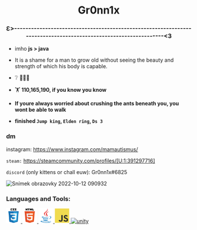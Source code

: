 <h1 align="center">Gr0nn1x</h1>
<h3 align="center">Ɛ>----------------------------------------------------------------------------------------------------------------<3</h3>

- imho **js > java**

- It is a shame for a man to grow old without seeing the beauty and strength of which his body is capable.

- ❔  **🍏📱🐶**

- 🏋️ **110,165,190, if you know you know**
 
- **If youre always worried about crushing the ants beneath you, you wont be able to walk**  

- **finished `Jump king`, `Elden ring`, `Ds 3`**

  
  


  
<h3 align="left">dm</h3>
  
instagram: https://www.instagram.com/mamautismus/
  
`steam:` https://steamcommunity.com/profiles/[U:1:391297716] 

`discord` (only kittens or chall euw): Gr0nn1x#6825
<p align="left">
</p>

![Snímek obrazovky 2022-10-12 090932](https://user-images.githubusercontent.com/100243642/195273943-ebf67541-8a12-4dfd-b84a-e0145d3cd5ab.png)


<h3 align="left">Languages and Tools:</h3>
<p align="left"> <a href="https://www.w3schools.com/css/" target="_blank" rel="noreferrer"> <img src="https://raw.githubusercontent.com/devicons/devicon/master/icons/css3/css3-original-wordmark.svg" alt="css3" width="40" height="40"/> </a> <a href="https://www.w3.org/html/" target="_blank" rel="noreferrer"> <img src="https://raw.githubusercontent.com/devicons/devicon/master/icons/html5/html5-original-wordmark.svg" alt="html5" width="40" height="40"/> </a> <a href="https://www.java.com" target="_blank" rel="noreferrer"> <img src="https://raw.githubusercontent.com/devicons/devicon/master/icons/java/java-original.svg" alt="java" width="40" height="40"/> </a> <a href="https://developer.mozilla.org/en-US/docs/Web/JavaScript" target="_blank" rel="noreferrer"> <img src="https://raw.githubusercontent.com/devicons/devicon/master/icons/javascript/javascript-original.svg" alt="javascript" width="40" height="40"/> </a> <a href="https://unity.com/" target="_blank" rel="noreferrer"> <img src="https://www.vectorlogo.zone/logos/unity3d/unity3d-icon.svg" alt="unity" width="40" height="40"/> </a> </p>

  
  
 
  
  
